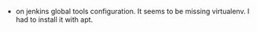 * on jenkins global tools configuration.  It seems to be missing virtualenv.  I had to install it with apt.